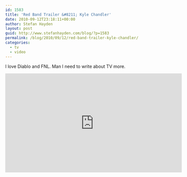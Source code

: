 ```yaml
---
id: 1583
title: 'Red Band Trailer &#8211; Kyle Chandler'
date: 2010-09-12T23:18:11+00:00
author: Stefan Hayden
layout: post
guid: http://www.stefanhayden.com/blog/?p=1583
permalink: /blog/2010/09/12/red-band-trailer-kyle-chandler/
categories:
  - tv
  - video
---
```

I love Diablo and FNL. Man I need to write about TV more.

<iframe width="560" height="315" src="http://www.youtube.com/v/aMEy8wZOGDM?fs=1&amp;hl=en_US" title="YouTube video player" frameborder="0" allow="accelerometer; autoplay; clipboard-write; encrypted-media; gyroscope; picture-in-picture" allowfullscreen></iframe>